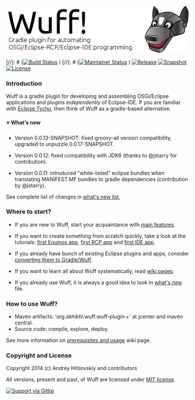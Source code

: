 ![Wuff logo](media/logo.png "Wuff logo")

[//]: # ([![Build Status](https://travis-ci.org/akhikhl/wuff.png?branch=master)](https://travis-ci.org/akhikhl/wuff) )
[//]: # ([![Maintainer Status](http://stillmaintained.com/akhikhl/wuff.png)](http://stillmaintained.com/akhikhl/wuff) )
[![Release](http://img.shields.io/badge/release-0.0.12-47b31f.svg)](https://github.com/akhikhl/wuff/releases/latest)
[![Snapshot](http://img.shields.io/badge/current-0.0.13--SNAPSHOT-47b31f.svg)](https://github.com/akhikhl/wuff/tree/master)
[![License](http://img.shields.io/badge/license-MIT-47b31f.svg)](#copyright-and-license)

### Introduction

Wuff is a gradle plugin for developing and assembling OSGi/Eclipse applications and plugins *independently* of Eclipse-IDE. If you are familiar with [Eclipse Tycho](https://www.eclipse.org/tycho/), then think of Wuff as a gradle-based alternative.

#### :star: What's new

- Version 0.0.13-SNAPSHOT: fixed groovy-all version compatibility, upgraded to unpuzzle 0.0.17-SNAPSHOT.

- Version 0.0.12: fixed compatibility with JDK6 (thanks to @jstarry for contribution). 

- Version 0.0.11: introduced "white-listed" eclipse bundles when translating MANIFEST.MF bundles to gradle dependencies (contribution by @jstarry).

See complete list of changes in [what's new list](whatsnew.md),

### Where to start?

- If you are new to Wuff, start your acquaintance with [main features](../../wiki/Main-features).

- If you want to create something from scratch quickly, take a look at the tutorials: 
[first Equinox app](../../wiki/Create-first-Equinox-app), [first RCP app](../../wiki/Create-first-RCP-app) and [first IDE app](../../wiki/Create-first-IDE-app).

- If you already have bunch of existing Eclipse plugins and apps, consider [converting them to Gradle/Wuff](../../wiki/Convert-existing-Eclipse-plugins-and-apps-to-Gradle).

- If you want to learn all about Wuff systematically, read [wiki pages](../../wiki).

- If you already use Wuff, it is always a good idea to look in [what's new](whatsnew.md) file.

### How to use Wuff?

- Maven artifacts: 'org.akhikhl.wuff:wuff-plugin:+' at jcenter and maven central.
- Source code: compile, explore, deploy.

See more information on [prerequisites and usage](../../wiki/Prerequisites-and-usage) wiki page.

### Copyright and License

Copyright 2014 (c) Andrey Hihlovskiy and contributors

All versions, present and past, of Wuff are licensed under [MIT license](LICENSE).

[![Support via Gittip](https://rawgithub.com/twolfson/gittip-badge/0.2.0/dist/gittip.png)](https://www.gittip.com/akhikhl/)
